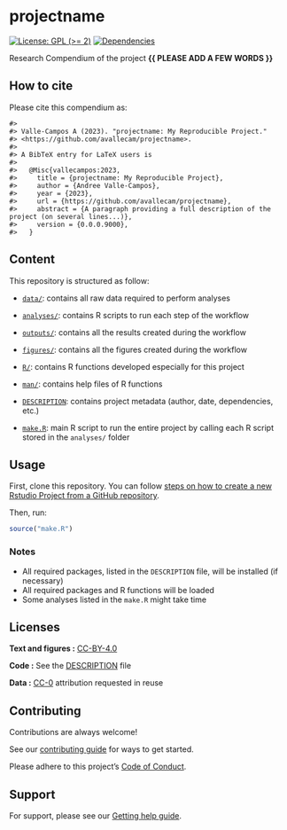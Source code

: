 
<!-- README.md is generated from README.Rmd. Please edit that file -->

# projectname

<!-- badges: start -->

[![License: GPL (\>=
2)](https://img.shields.io/badge/License-GPL%20%28%3E%3D%202%29-blue.svg)](https://choosealicense.com/licenses/gpl-2.0/)
[![Dependencies](https://img.shields.io/badge/dependencies-2/95-green?style=flat)](#)
<!-- badges: end -->

Research Compendium of the project **{{ PLEASE ADD A FEW WORDS }}**

## How to cite

Please cite this compendium as:

    #> 
    #> Valle-Campos A (2023). "projectname: My Reproducible Project."
    #> <https://github.com/avallecam/projectname>.
    #> 
    #> A BibTeX entry for LaTeX users is
    #> 
    #>   @Misc{vallecampos:2023,
    #>     title = {projectname: My Reproducible Project},
    #>     author = {Andree Valle-Campos},
    #>     year = {2023},
    #>     url = {https://github.com/avallecam/projectname},
    #>     abstract = {A paragraph providing a full description of the project (on several lines...)},
    #>     version = {0.0.0.9000},
    #>   }

## Content

This repository is structured as follow:

- [`data/`](https://github.com/avallecam/projectname/tree/master/data):
  contains all raw data required to perform analyses

- [`analyses/`](https://github.com/avallecam/projectname/tree/main/analyses/):
  contains R scripts to run each step of the workflow

- [`outputs/`](https://github.com/avallecam/projectname/tree/main/outputs):
  contains all the results created during the workflow

- [`figures/`](https://github.com/avallecam/projectname/tree/main/figures):
  contains all the figures created during the workflow

- [`R/`](https://github.com/avallecam/projectname/tree/main/R): contains
  R functions developed especially for this project

- [`man/`](https://github.com/avallecam/projectname/tree/main/man):
  contains help files of R functions

- [`DESCRIPTION`](https://github.com/avallecam/projectname/tree/main/DESCRIPTION):
  contains project metadata (author, date, dependencies, etc.)

- [`make.R`](https://github.com/avallecam/projectname/tree/main/make.R):
  main R script to run the entire project by calling each R script
  stored in the `analyses/` folder

## Usage

First, clone this repository. You can follow [steps on how to create a
new Rstudio Project from a GitHub
repository](https://happygitwithr.com/new-github-first.html#usethiscreate_from_github).

Then, run:

``` r
source("make.R")
```

### Notes

- All required packages, listed in the `DESCRIPTION` file, will be
  installed (if necessary)
- All required packages and R functions will be loaded
- Some analyses listed in the `make.R` might take time

## Licenses

**Text and figures :**
[CC-BY-4.0](http://creativecommons.org/licenses/by/4.0/)

**Code :** See the [DESCRIPTION](DESCRIPTION) file

**Data :** [CC-0](http://creativecommons.org/publicdomain/zero/1.0/)
attribution requested in reuse

## Contributing

Contributions are always welcome!

See our [contributing guide](/.github/CONTRIBUTING.md) for ways to get
started.

Please adhere to this project’s [Code of
Conduct](/.github/CODE_OF_CONDUCT.md).

## Support

For support, please see our [Getting help guide](/.github/SUPPORT.md).
